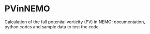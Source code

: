 # PVinNEMO
Calculation of the full potential vorticity (PV) in NEMO: documentation, python codes and sample data to test the code 
